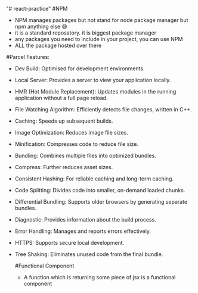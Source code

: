 "# react-practice" 
#NPM
- NPM manages packages but not stand for node package manager but npm anything else 😅
- it is a standard reposatory. it is biggest package manager
- any packages you need to include in your project, you can use NPM
- ALL the package hosted over there

#Parcel Features:
 - Dev Build: 
   Optimised for development environments.
 - Local Server: 
   Provides a server to view your application locally.
 - HMR (Hot Module Replacement): 
   Updates modules in the running application without a full page reload.
 - File Watching Algorithm: 
   Efficiently detects file changes, written in C++.
 - Caching: 
   Speeds up subsequent builds.
 - Image Optimization: 
   Reduces image file sizes.
 - Minification: 
   Compresses code to reduce file size.
 - Bundling: 
   Combines multiple files into optimized bundles.
 - Compress: 
   Further reduces asset sizes.
 - Consistent Hashing: 
   For reliable caching and long-term caching.
 - Code Splitting: 
   Divides code into smaller, on-demand loaded chunks.
 - Differential Bundling: 
   Supports older browsers by generating separate bundles.
 - Diagnostic: 
   Provides information about the build process.
 - Error Handling: 
   Manages and reports errors effectively.
 - HTTPS: 
   Supports secure local development.
 - Tree Shaking: 
   Eliminates unused code from the final bundle.

   #Functional Component 
   - A function which is returning some piece of jsx is a functional component